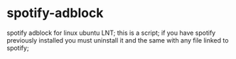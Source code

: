 # spotify-adblock
spotify adblock for linux ubuntu LNT;
this is a script;
if you have spotify previously installed you must uninstall it and the same with any file linked to spotify;
